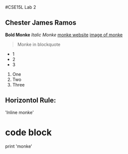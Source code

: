 #CSE15L Lab 2
## Chester James Ramos
**Bold Monke**
*Italic Monke*
[monke website](https://cjramosucsd.github.io/cse15l-lab-reports/)
[image of monke](https://cdn.vox-cdn.com/thumbor/h5QribQQUz3SbtfcKoJoWrwNZm0=/0x0:666x444/920x613/filters:focal(266x140:372x246):format(webp)/cdn.vox-cdn.com/uploads/chorus_image/image/59491841/Macaca_nigra_self-portrait__rotated_and_cropped_.0.jpg)

> Monke in blockquote

* 1
* 2
* 3

1. One
2. Two 
3. Three

Horizontol Rule:
---

'Inline monke' 

# code block
print 'monke'




